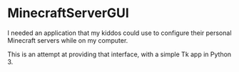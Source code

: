 MinecraftServerGUI
==================

I needed an application that my kiddos could use to configure their personal
Minecraft servers while on my computer.

This is an attempt at providing that interface, with a simple Tk app in 
Python 3.

